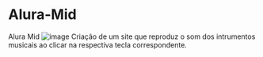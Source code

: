 # Alura-Mid
Alura Mid
![image](https://github.com/Leonardo-dsp/Alura-Mid/assets/148406188/78b67567-4dea-4235-95bb-477cb96987e7)
Criação de um site que reproduz o som dos intrumentos musicais ao clicar na respectiva tecla correspondente.

